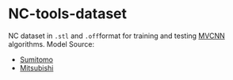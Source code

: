 # NC-tools-dataset
NC dataset in ```.stl``` and ```.off```format for training and testing [MVCNN](http://vis-www.cs.umass.edu/mvcnn/) algorithms. 
Model Source:
- [Sumitomo](https://www.sumitool.com/downloads/cutting-tools/)
- [Mitsubishi](http://www.mitsubishicarbide.net/)

